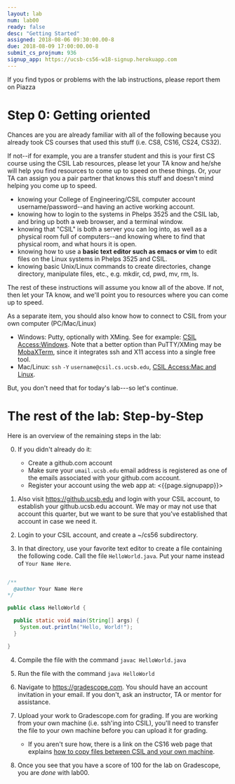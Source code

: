 ```yaml
---
layout: lab
num: lab00
ready: false
desc: "Getting Started"
assigned: 2018-08-06 09:30:00.00-8
due: 2018-08-09 17:00:00.00-8
submit_cs_projnum: 936
signup_app: https://ucsb-cs56-w18-signup.herokuapp.com
---
```


If you find typos or problems with the lab instructions, please report
them on Piazza

Step 0: Getting oriented
========================

Chances are you are already familiar with all of the following because
you already took CS courses that used this stuff (i.e. CS8, CS16,
CS24, CS32).

If not--if for example, you are a transfer student and this is your first 
CS course using the CSIL Lab resources, please let your TA know and he/she 
will help you find resources to come up to speed on these things. Or, your 
TA can assign you a pair partner that knows this stuff and doesn't mind 
helping you come up to speed.

-   knowing your College of Engineering/CSIL computer account username/password--and having an active working account.
-   knowing how to login to the systems in Phelps 3525 and the CSIL lab, and bring up both a web browser, and a terminal window.
-   knowing that "CSIL" is both a server you can log into, as well as a physical room full of computers--and knowing where to find that physical room, and what hours it is open.
-   knowing how to use a **basic text editor such as emacs or vim** to edit files on the Linux systems in Phelps 3525 and CSIL.
-   knowing basic Unix/Linux commands to create directories, change directory, manipulate files, etc., e.g. mkdir, cd, pwd, mv, rm, ls.

The rest of these instructions will assume you know all of the
above. If not, then let your TA know, and we'll point you to resources
where you can come up to speed.


As a separate item, you should also know how to connect to CSIL from your own computer (PC/Mac/Linux)

-   Windows: Putty, optionally with XMing. See for example: [CSIL Access:Windows](https://foo.cs.ucsb.edu/56wiki/index.php/CSIL_Access:Windows).   Note that a better option than PuTTY/XMing may be [MobaXTerm](http://mobaxterm.mobatek.net/), since it integrates ssh and X11 access into a single free tool.
-   Mac/Linux: `ssh` `-Y` `username@csil.cs.ucsb.edu`, [CSIL Access:Mac and Linux](https://foo.cs.ucsb.edu/56wiki/index.php/CSIL_Access:Mac_and_Linux).

But, you don't need that for today's lab---so let's continue.

The rest of the lab: Step-by-Step
=================================


Here is an overview of the remaining steps in the lab:

0. If you didn't already do it:
    - Create a github.com account
    - Make sure your `umail.ucsb.edu` email address is 
       registered as one of the emails associated with your github.com account.
    - Register your account using the web app at: <{{page.signupapp}}>
    
1. Also visit <https://github.ucsb.edu> and login with your CSIL account, to establish your github.ucsb.edu account.   We may or may not use that account this quarter, but we want to be sure that you've established that account in case we need it.

2. Login to your CSIL account, and create a ~/cs56 subdirectory.

3. In that directory, use your favorite text editor to create a file containing
 the following code.  Call the file `HelloWorld.java`.  Put your name instead of `Your Name Here`.

```java

/**
  @author Your Name Here
*/

public class HelloWorld {

  public static void main(String[] args) {
    System.out.println("Hello, World!");
  }

}
```

4. Compile the file with the command `javac HelloWorld.java`

5. Run the file with the command `java HelloWorld`

6. Navigate to <https://gradescope.com>.   You should have an account invitation in your email.  If you don't, ask an instructor, TA or mentor for assistance.

7. Upload your work to Gradescope.com for grading.    If you are working from your own machine (i.e. ssh'ing into CSIL), you'll need to transfer the file to your own machine before you can upload it for grading.    
    * If you aren't sure how, there is a link on the CS16 web page that explains [how to copy files between CSIL and your own machine](https://ucsb-cs16.github.io/topics/csil_copying_files/).

8. Once you see that you have a score of 100 for the lab on Gradescope, you are *done* with lab00.  
